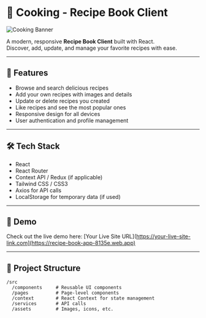 # 🍳 Cooking - Recipe Book Client

![Cooking Banner](https://i.ibb.co/TV2xgVJ/Screenshot-2025-06-25-032643.png) <!-- Replace with your banner or project image -->

A modern, responsive **Recipe Book Client** built with React.  
Discover, add, update, and manage your favorite recipes with ease.

---

## 🚀 Features

- Browse and search delicious recipes
- Add your own recipes with images and details
- Update or delete recipes you created
- Like recipes and see the most popular ones
- Responsive design for all devices
- User authentication and profile management

---

## 🛠️ Tech Stack

- React  
- React Router  
- Context API / Redux (if applicable)  
- Tailwind CSS / CSS3  
- Axios for API calls  
- LocalStorage for temporary data (if used)  

---

## 🎨 Demo

Check out the live demo here: [Your Live Site URL](https://your-live-site-link.com](https://recipe-book-app-8135e.web.app)  

---

## 📁 Project Structure

```plaintext
/src
  /components     # Reusable UI components
  /pages          # Page-level components
  /context        # React Context for state management
  /services       # API calls
  /assets         # Images, icons, etc.
